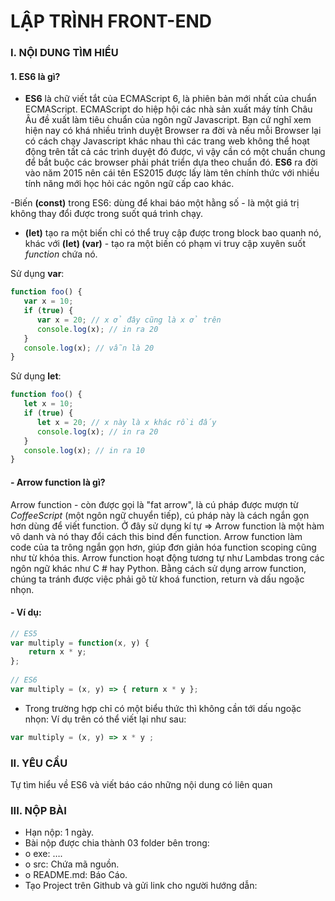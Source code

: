 
# LẬP TRÌNH  FRONT-END

### I. NỘI DUNG TÌM HIỂU

#### 1. ES6 là gì?

 - **ES6** là chữ viết tắt của ECMAScript 6, là phiên bản mới nhất của chuẩn ECMAScript. ECMAScript do hiệp hội các nhà sản xuất máy tính Châu Âu đề xuất làm tiêu chuẩn của ngôn ngữ Javascript. Bạn cứ nghĩ xem hiện nay có khá nhiều trình duyệt Browser ra đời và nếu mỗi Browser lại có cách chạy Javascript khác nhau thì các trang web không thể hoạt động trên tất cả các trình duyệt đó được, vì vậy cần có một chuẩn chung để bắt buộc các browser phải phát triển dựa theo chuẩn đó.
  **ES6** ra đời vào năm 2015 nên cái tên ES2015 được lấy làm tên chính thức với nhiều tính năng mới học hỏi các ngôn ngữ cấp cao khác.

 -Biến **(const)** trong ES6: dùng để khai báo một hằng số - là một giá trị không thay đổi được trong suốt quá trình chạy.
 - **(let)** tạo ra một biến chỉ có thể truy cập được trong block bao quanh nó, khác với **(let) (var)** - tạo ra một biến có phạm vi truy cập xuyên suốt *function* chứa nó.

  Sử dụng **var**:

```javascript
function foo() {
   var x = 10;
   if (true) {
      var x = 20; // x ở đây cũng là x ở trên
      console.log(x); // in ra 20
   }
   console.log(x); // vẫn là 20
}
```
  Sử dụng **let**:

```javascript
function foo() {
   let x = 10;
   if (true) {
      let x = 20; // x này là x khác rồi đấy
      console.log(x); // in ra 20
   }
   console.log(x); // in ra 10
}
```

#### - Arrow function là gì?
 Arrow function - còn được gọi là "fat arrow", là cú pháp được mượn từ *CoffeeScript* (một ngôn ngữ chuyển tiếp), cú pháp này là cách ngắn gọn hơn dùng để viết function. Ở đây sử dụng kí tự => Arrow function là một hàm vô danh và nó thay đổi cách this bind đến function. Arrow function làm code của ta trông ngắn gọn hơn, giúp đơn giản hóa function scoping cũng như từ khóa this. Arrow function hoạt động tương tự như Lambdas trong các ngôn ngữ khác như C # hay Python. Bằng cách sử dụng arrow function, chúng ta tránh được việc phải gõ từ khoá function, return và dấu ngoặc nhọn.

#### -	Ví dụ:

```javascript
// ES5 
var multiply = function(x, y) {
    return x * y;
}; 
 
// ES6 
var multiply = (x, y) => { return x * y };
```

- Trong trường hợp chỉ có một biểu thức thì không cần tới dấu ngoặc nhọn: Ví dụ trên có thể viết lại như sau:
```javascript
var multiply = (x, y) => x * y ;
```

### II.	YÊU CẦU
Tự tìm hiểu về ES6 và viết báo cáo những nội dung có liên quan

### III.	NỘP BÀI

 -	Hạn nộp:  1 ngày.
 -	Bài nộp được chia thành 03 folder bên trong:
 - o	exe: ….
 - o	src: Chứa mã nguồn. 
 - o	README.md: Báo Cáo.
 -	Tạo Project trên Github và gửi link cho người hướng dẫn:
